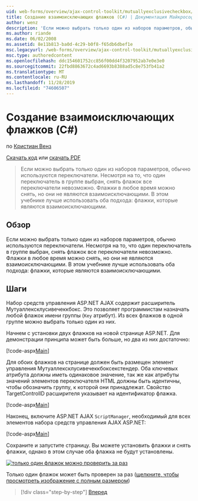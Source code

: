 ```yaml
---
uid: web-forms/overview/ajax-control-toolkit/mutuallyexclusivecheckbox/creating-mutually-exclusive-checkboxes-cs
title: Создание взаимоисключающих флажков (C#) | Документация Майкрософт
author: wenz
description: 'Если можно выбрать только один из наборов параметров, обычно используются переключатели. Однако существует недостаток: один переключатель в группе,...'
ms.author: riande
ms.date: 06/02/2008
ms.assetid: 8e11b813-ba0d-4c29-b0f8-f65db6dbef1e
msc.legacyurl: /web-forms/overview/ajax-control-toolkit/mutuallyexclusivecheckbox/creating-mutually-exclusive-checkboxes-cs
msc.type: authoredcontent
ms.openlocfilehash: ddc154601752cc856f00dd4f3207952ab7e0e3e0
ms.sourcegitcommit: 22fbd8863672c4ad6693b8388ad5c8e753fb41a2
ms.translationtype: MT
ms.contentlocale: ru-RU
ms.lasthandoff: 11/28/2019
ms.locfileid: "74606507"
---
```

# <a name="creating-mutually-exclusive-checkboxes-c"></a>Создание взаимоисключающих флажков (C#)

по [Кристиан Венз](https://github.com/wenz)

[Скачать код](https://download.microsoft.com/download/9/3/f/93f8daea-bebd-4821-833b-95205389c7d0/MutuallyExclusiveCheckBox0.cs.zip) или [скачать PDF](https://download.microsoft.com/download/b/6/a/b6ae89ee-df69-4c87-9bfb-ad1eb2b23373/mutuallyexclusivecheckbox0CS.pdf)

> Если можно выбрать только один из наборов параметров, обычно используются переключатели. Несмотря на то, что один переключатель в группе выбран, снять флажок все переключатели невозможно. Флажки в любое время можно снять, но они не являются взаимоисключающими. В этом учебнике лучше использовать оба подхода: флажки, которые являются взаимоисключающими.

## <a name="overview"></a>Обзор

Если можно выбрать только один из наборов параметров, обычно используются переключатели. Несмотря на то, что один переключатель в группе выбран, снять флажок все переключатели невозможно. Флажки в любое время можно снять, но они не являются взаимоисключающими. В этом учебнике лучше использовать оба подхода: флажки, которые являются взаимоисключающими.

## <a name="steps"></a>Шаги

Набор средств управления ASP.NET AJAX содержит расширитель Мутуаллексклусивечеккбокс. Это позволяет программистам назначать любой флажок имени группы (`Key` атрибут). Из всех флажков в одной группе можно выбрать только один из них.

Начнем с установки двух флажков на новой странице ASP.NET. Для демонстрации принципа может быть больше, но два из них достаточно:

[!code-aspx[Main](creating-mutually-exclusive-checkboxes-cs/samples/sample1.aspx)]

Для обоих флажков на странице должен быть размещен элемент управления Мутуаллексклусивечеккбоксекстендер. Оба ключевых атрибута должны иметь одинаковое значение, так же как атрибуты значений элементов переключателя HTML должны быть идентичны, чтобы обозначить группу, к которой они принадлежат. Свойство TargetControlID расширителя указывает на идентификатор флажка.

[!code-aspx[Main](creating-mutually-exclusive-checkboxes-cs/samples/sample2.aspx)]

Наконец, включите ASP.NET AJAX `ScriptManager`, необходимый для всех элементов набора средств управления AJAX ASP.NET:

[!code-aspx[Main](creating-mutually-exclusive-checkboxes-cs/samples/sample3.aspx)]

Сохраните и запустите страницу. Вы можете установить флажки и снять флажки, однако в этом случае оба флажка не будут установлены.

[![только один флажок можно проверить за раз](creating-mutually-exclusive-checkboxes-cs/_static/image2.png)](creating-mutually-exclusive-checkboxes-cs/_static/image1.png)

Только один флажок может быть проверен за раз ([щелкните, чтобы просмотреть изображение с полным размером](creating-mutually-exclusive-checkboxes-cs/_static/image3.png))

> [!div class="step-by-step"]
> [Вперед](creating-mutually-exclusive-checkboxes-vb.md)
